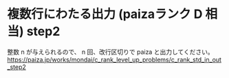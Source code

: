 # 複数行にわたる出力 (paizaランク D 相当) step2

整数 n が与えられるので、 n 回、改行区切りで paiza と出力してください。
https://paiza.jp/works/mondai/c_rank_level_up_problems/c_rank_std_in_out_step2



